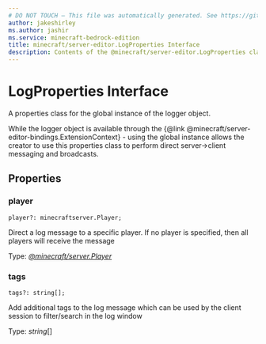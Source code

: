 ```yaml
---
# DO NOT TOUCH — This file was automatically generated. See https://github.com/mojang/minecraftapidocsgenerator to modify descriptions, examples, etc.
author: jakeshirley
ms.author: jashir
ms.service: minecraft-bedrock-edition
title: minecraft/server-editor.LogProperties Interface
description: Contents of the @minecraft/server-editor.LogProperties class.
---
```

# LogProperties Interface

A properties class for the global instance of the logger object.

While the logger object is available through the {@link @minecraft/server-editor-bindings.ExtensionContext} - using the global instance allows the creator to use this properties class to perform direct server->client messaging and broadcasts.

## Properties

### **player**
`player?: minecraftserver.Player;`

Direct a log message to a specific player.  If no player is specified, then all players will receive the message

Type: [*@minecraft/server.Player*](../../minecraft/server/Player.md)

### **tags**
`tags?: string[];`

Add additional tags to the log message which can be used by the client session to filter/search in the log window

Type: *string*[]
